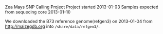 Zea Mays SNP Calling Project
Project started 2013-01-03
Samples expected from sequecing core 2013-01-10


We downloaded the B73 reference genome(refgen3) on 2013-01-04 from 
http://maizegdb.org into `/share/data/refgen3/`.
